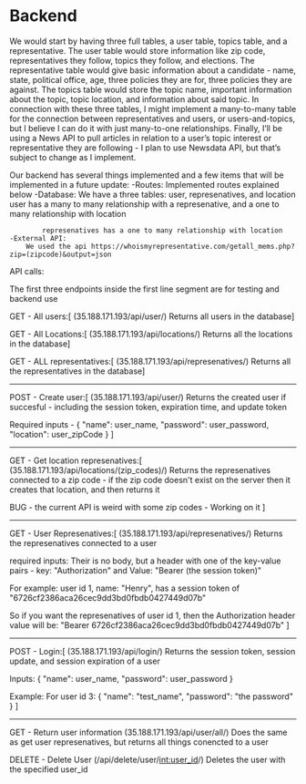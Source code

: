 # Backend
We would start by having three full tables, a user table, topics table, and a representative. The user table would store information like zip code, representatives they follow, topics they follow, and elections. The representative table would give basic information about a candidate - name, state, political office, age, three policies they are for, three policies they are against. The topics table would store the topic name, important information about the topic, topic location, and information about said topic. In connection with these three tables, I might implement a many-to-many table for the connection between representatives and users, or users-and-topics, but I believe I can do it with just many-to-one relationships. Finally, I’ll be using a News API to pull articles in relation to a user’s topic interest or representative they are following - I plan to use Newsdata API, but that’s subject to change as I implement.  



Our backend has several things implemented and a few items that will be implemented in a future update:
    -Routes:
        Implemented routes explained below
    -Database:
        We have a three tables: user, represenatives, and location
            user has a many to many relationship with a represenative, and a one to many relationship with             location
            
            represenatives has a one to many relationship with location
    -External API:
        We used the api https://whoismyrepresentative.com/getall_mems.php?zip=(zipcode)&output=json
    
  


API calls:

The first three endpoints inside the first line segment are for testing and backend use

GET - All users:[
(35.188.171.193/api/user/)
Returns all users in the database]

GET - All Locations:[
(35.188.171.193/api/locations/)
Returns all the locations in the database]

GET - ALL representatives:[
(35.188.171.193/api/represenatives/)
Returns all the representatives in the database]





----------------------------------------------------------------------------------------------------------------------------------------
POST - Create user:[
(35.188.171.193/api/user/)
Returns the created user if succesful - including the session token, expiration time, and update token

Required inputs -
{
    "name": user_name,
    "password": user_password,
    "location": user_zipCode
}
]


----------------------------------------------------------------------------------------------------------------------------------------
GET - Get location represenatives:[
(35.188.171.193/api/locations/(zip_codes)/)
Returns the represenatives connected to a zip code - if the zip code doesn't exist on the server then it creates that location, and then returns it

BUG - the current API is weird with some zip codes - Working on it
]




----------------------------------------------------------------------------------------------------------------------------------------
GET - User Represenatives:[
(35.188.171.193/api/represenatives/)
Returns the represenatives connected to a user

required inputs:
Their is no body, but a header with one of the key-value pairs - key: "Authorization" and Value: 
"Bearer (the session token)"

For example: user id 1, name: "Henry", has a session token of "6726cf2386aca26cec9dd3bd0fbdb0427449d07b"

So if you want the represenatives of user id 1, then the Authorization header value will be:
"Bearer 6726cf2386aca26cec9dd3bd0fbdb0427449d07b"
]


----------------------------------------------------------------------------------------------------------------------------------------
POST - Login:[
(35.188.171.193/api/login/)
Returns the session token, session update, and session expiration of a user

Inputs: 
{
    "name": user_name,
    "password": user_password
}

Example:
For user id 3:
{
    "name": "test_name",
    "password": "the password"
}
]
***
GET - Return user information
(35.188.171.193/api/user/all/)
Does the same as get user represenatives, but returns all things conencted to a user

DELETE - Delete User
(/api/delete/user/<int:user_id>/)
Deletes the user with the specified user_id


